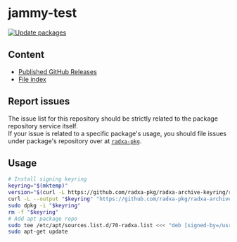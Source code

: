 # jammy-test

[![Update packages](https://github.com/radxa-repo/jammy-test/actions/workflows/update.yaml/badge.svg)](https://github.com/radxa-repo/jammy-test/actions/workflows/update.yaml)

## Content

* [Published GitHub Releases](https://radxa-repo.github.io/jammy-test/pkgs.json)
* [File index](https://radxa-repo.github.io/jammy-test/files.list)

## Report issues

The issue list for this repository should be strictly related to the package repository service itself.  
If your issue is related to a specific package's usage, you should file issues under package's repository over at [`radxa-pkg`](https://github.com/radxa-pkg).

## Usage

```bash
# Install signing keyring
keyring="$(mktemp)"
version="$(curl -L https://github.com/radxa-pkg/radxa-archive-keyring/releases/latest/download/VERSION)"
curl -L --output "$keyring" "https://github.com/radxa-pkg/radxa-archive-keyring/releases/latest/download/radxa-archive-keyring_${version}_all.deb"
sudo dpkg -i "$keyring"
rm -f "$keyring"
# Add apt package repo
sudo tee /etc/apt/sources.list.d/70-radxa.list <<< "deb [signed-by=/usr/share/keyrings/radxa-archive-keyring.gpg] https://radxa-repo.github.io/jammy-test/ jammy-test main"
sudo apt-get update
```
